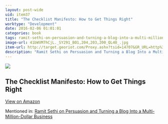 ```yaml
---
layout: post-wide
uid: item37
title: "The Checklist Manifesto: How to Get Things Right"
worktype: "Development"
date: 2016-02-06 01:01:01
categories: book
tags: ramit-sethi-on-persuasion-and-turning-a-blog-into-a-multi-million-dollar-business
image-url: 41bWVM7hCjL._SY291_BO1,204,203,200_QL40_.jpg
item-url: http://target.georiot.com/Proxy.ashx?tsid=14707&GR_URL=http%3A%2F%2Fwww.amazon.com%2FChecklist-Manifesto-How-Things-Right%2Fdp%2F0312430000%2F
description: "Ramit Sethi on Persuasion and Turning a Blog Into a Multi-Million-Dollar Business"
---
```

<a href="http://target.georiot.com/Proxy.ashx?tsid=14707&GR_URL=http%3A%2F%2Fwww.amazon.com%2FChecklist-Manifesto-How-Things-Right%2Fdp%2F0312430000%2F" target="blank"><img src="../../../../img/thumbs/41bWVM7hCjL._SY291_BO1,204,203,200_QL40_.jpg" class="prod-img"></a>
<h2>The Checklist Manifesto: How to Get Things Right</h2>
<p><a class="btn btn-primary" href="http://target.georiot.com/Proxy.ashx?tsid=14707&GR_URL=http%3A%2F%2Fwww.amazon.com%2FChecklist-Manifesto-How-Things-Right%2Fdp%2F0312430000%2F" target="blank">View on Amazon</a><p>
<p>Mentioned in: <a href="http://fourhourworkweek.com/2014/10/09/ramit-sethi-on-persuasion-and-turning-a-blog-into-a-multi-million-dollar-business/" target="blank">Ramit Sethi on Persuasion and Turning a Blog Into a Multi-Million-Dollar Business</a></p>
